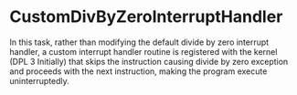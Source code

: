 # CustomDivByZeroInterruptHandler
In this task, rather than modifying the default divide by zero interrupt handler, a custom interrupt handler routine is registered with the kernel (DPL 3 Initially) that skips the instruction causing divide by zero exception and proceeds with the next instruction, making the program execute uninterruptedly.
